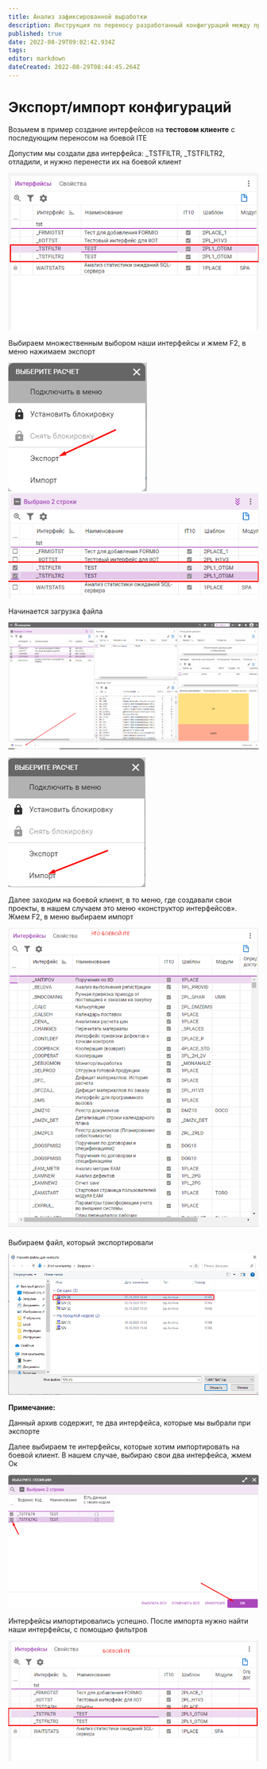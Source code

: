```yaml
---
title: Анализ зафиксированной выработки
description: Инструкция по переносу разработанный конфигураций между промышленной и тестовой базах
published: true
date: 2022-08-29T09:02:42.934Z
tags: 
editor: markdown
dateCreated: 2022-08-29T08:44:45.264Z
---
```


# Экспорт/импорт конфигураций

Возьмем в пример создание интерфейсов на **тестовом клиенте** с последующим переносом на боевой ITE

Допустим мы создали два интерфейса: \_TSTFILTR, \_TSTFILTR2, отладили, и нужно перенести их на боевой клиент

![](<../../assets/0 (16).png>)

Выбираем множественным выбором наши интерфейсы и жмем F2, в меню нажимаем экспорт

&#x20;![](<../../assets/1 (117).png>)![](<../../assets/2 (11).png>)

Начинается загрузка файла

![](<../../assets/3 (86).png>)

![](<../../assets/4 (83).png>)

Далее заходим на боевой клиент, в то меню, где создавали свои проекты, в нашем случаем это меню «конструктор интерфейсов». Жмем F2, в меню выбираем импорт

![](<../../assets/5 (77).png>)

Выбираем файл, который экспортировали

![](<../../assets/6 (74).png>)

**Примечание:**

Данный архив содержит, те два интерфейса, которые мы выбрали при экспорте

Далее выбираем те интерфейсы, которые хотим импортировать на боевой клиент. В нашем случае, выбираю свои два интерфейса, жмем Ок

![](<../../assets/7 (63).png>)

Интерфейсы импортировались успешно. После импорта нужно найти наши интерфейсы, с помощью фильтров

![](<../../assets/8 (46).png>)
